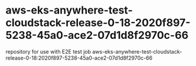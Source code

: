 # aws-eks-anywhere-test-cloudstack-release-0-18-2020f897-5238-45a0-ace2-07d1d8f2970c-66
repository for use with E2E test job aws-eks-anywhere-test-cloudstack-release-0-18:2020f897-5238-45a0-ace2-07d1d8f2970c-66
